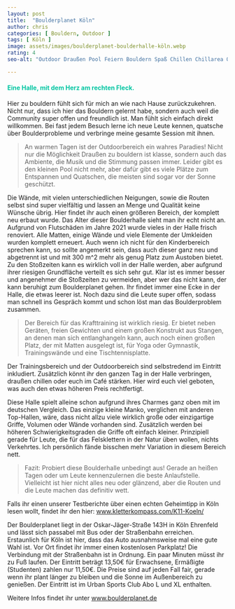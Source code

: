 ```yaml
---
layout: post
title:  "Boulderplanet Köln"
author: chris
categories: [ Bouldern, Outdoor ]
tags: [ Köln ]
image: assets/images/boulderplanet-boulderhalle-köln.webp
rating: 4
seo-alt: "Outdoor Draußen Pool Feiern Bouldern Spaß Chillen Chillarea Outdoorbereich Sommer Hitze Boulderplanet Köln Klettern Kletterhalle"

---
```



#### <span style="color:#00c5a1">Eine Halle, mit dem Herz am rechten Fleck.</span>
Hier zu bouldern fühlt sich für mich an wie nach Hause zurückzukehren. Nicht nur, dass ich hier das Bouldern gelernt habe, sondern auch weil die Community super offen und freundlich ist. Man fühlt sich einfach direkt willkommen. Bei fast jedem Besuch lerne ich neue Leute kennen, quatsche über Boulderprobleme und verbringe meine gesamte Session mit ihnen. 

>An warmen Tagen ist der Outdoorbereich ein wahres Paradies! Nicht nur die Möglichkeit Draußen zu bouldern ist klasse, sondern auch das Ambiente, die Musik und die Stimmung passen immer. Leider gibt es den kleinen Pool nicht mehr, aber dafür gibt es viele Plätze zum Entspannen und Quatschen, die meisten sind sogar vor der Sonne geschützt. 


Die Wände, mit vielen unterschiedlichen Neigungen, sowie die Routen selbst sind super vielfältig und lassen an Menge und Qualität keine Wünsche übrig. Hier findet ihr auch einen größeren Bereich, der komplett neu erbaut wurde. Das Alter dieser Boulderhalle sieht man ihr echt nicht an.
Aufgrund von Flutschäden im Jahre 2021 wurde vieles in der Halle frisch renoviert. Alle Matten, einige Wände und viele Elemente der Umkleiden wurden komplett erneuert.
Auch wenn ich nicht für den Kinderbereich sprechen kann, so sollte angemerkt sein, dass auch dieser ganz neu und abgetrennt ist und mit 300 m^2 mehr als genug Platz zum Austoben bietet. Zu den Stoßzeiten kann es wirklich voll in der Halle werden, aber aufgrund ihrer riesigen Grundfläche verteilt es sich sehr gut. Klar ist es immer besser und angenehmer die Stoßzeiten zu vermeiden, aber wer das nicht kann, der kann beruhigt zum Boulderplanet gehen. Ihr findet immer eine Ecke in der Halle, die etwas leerer ist. Noch dazu sind die Leute super offen, sodass man schnell ins Gespräch kommt und schon löst man das Boulderproblem zusammen.

>Der Bereich für das Krafttraining ist wirklich riesig. Er bietet neben Geräten, freien Gewichten und einem großen Konstrukt aus Stangen, an denen man sich entlanghangeln kann, auch noch einen großen Platz, der mit Matten ausgelegt ist, für Yoga oder Gymnastik, Trainingswände und eine Tischtennisplatte. 

Der Trainingsbereich und der Outdoorbereich sind selbstredend im Eintritt inkludiert. Zusätzlich könnt ihr den ganzen Tag in der Halle verbringen, draußen chillen oder euch im Café stärken. Hier wird euch viel geboten, was auch den etwas höheren Preis rechtfertigt.

Diese Halle spielt alleine schon aufgrund ihres Charmes ganz oben mit im deutschen Vergleich. Das einzige kleine Manko, verglichen mit anderen Top-Hallen, wäre, dass nicht allzu viele wirklich große oder einzigartige Griffe, Volumen oder Wände vorhanden sind. Zusätzlich werden bei höheren Schwierigkeitsgraden die Griffe oft einfach kleiner. Prinzipiell gerade für Leute, die für das Felsklettern in der Natur üben wollen, nichts Verkehrtes. Ich persönlich fände bisschen mehr Variation in diesem Bereich nett.         

> Fazit: Probiert diese Boulderhalle unbedingt aus! Gerade an heißen Tagen oder um Leute kennenzulernen die beste Anlaufstelle. Vielleicht ist hier nicht alles neu oder glänzend, aber die Routen und die Leute machen das definitiv wett.

Falls ihr einen unserer Testberichte über einen echten Geheimtipp in Köln lesen wollt, findet ihr den hier:
<a href="https://kletterkompass.com/K11-Koeln/" target="_blank">www.kletterkompass.com/K11-Koeln/</a>  

 
Der Boulderplanet liegt in der Oskar-Jäger-Straße 143H in Köln Ehrenfeld und lässt sich passabel mit Bus oder der Straßenbahn erreichen. Erstaunlich für Köln ist hier, dass das Auto ausnahmsweise mal eine gute Wahl ist. Vor Ort findet ihr immer einen kostenlosen Parkplatz! Die Verbindung mit der Straßenbahn ist in Ordnung. Ein paar Minuten müsst ihr zu Fuß laufen. Der Eintritt beträgt 13,50€ für Erwachsene, Ermäßigte (Studenten) zahlen nur 11,50€. Die Preise sind auf jeden Fall fair, gerade wenn ihr plant länger zu bleiben und die Sonne im Außenbereich zu genießen. Der Eintritt ist im Urban Sports Club Abo L und XL enthalten.

Weitere Infos findet ihr unter <a href="https://boulderplanet.de/" target="_blank">www.boulderplanet.de</a>
